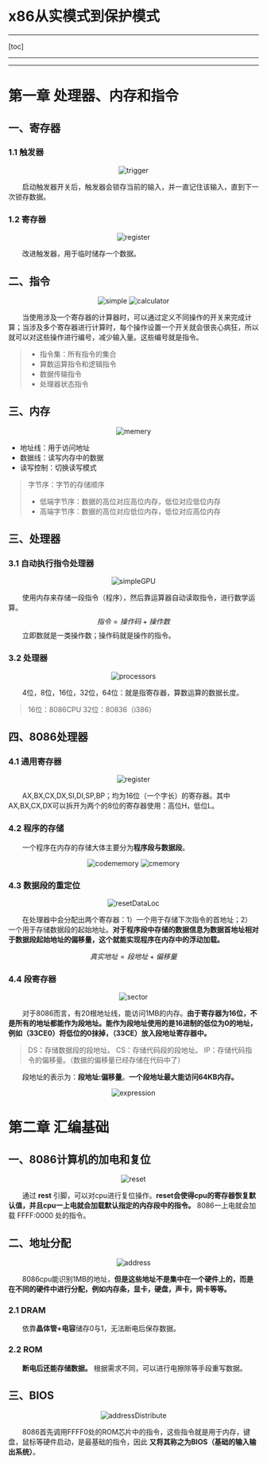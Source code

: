 <h1>x86从实模式到保护模式</h1>

*****
[toc]
*****

****
# 第一章 处理器、内存和指令

## 一、寄存器

### 1.1 触发器

<center>

![trigger](../image/x86/trigger.jpg)
</center>

&emsp;&emsp;启动触发器开关后，触发器会锁存当前的输入，并一直记住该输入，直到下一次锁存数据。

### 1.2 寄存器

<center>

![register](../image/x86/register.jpg)
</center>

&emsp;&emsp;改进触发器，用于临时储存一个数据。

## 二、指令
<center>

![simple](../image/x86/simpleCalculator.jpg)
![calculator](../image/x86/calculator.jpg)
</center>

&emsp;&emsp;当使用涉及一个寄存器的计算器时，可以通过定义不同操作的开关来完成计算；当涉及多个寄存器进行计算时，每个操作设置一个开关就会很丧心病狂，所以就可以对这些操作进行编号，减少输入量。这些编号就是指令。

> * 指令集：所有指令的集合
> * 算数运算指令和逻辑指令
> * 数据传输指令
> * 处理器状态指令

## 三、内存
<center>

![memery](../image/x86/memory.jpg)
</center>

* 地址线：用于访问地址
* 数据线：读写内存中的数据
* 读写控制：切换读写模式

> 字节序：字节的存储顺序
> * 低端字节序：数据的高位对应高位内存，低位对应低位内存
> * 高端字节序：数据的高位对应低位内存，低位对应高位内存  

## 三、处理器

### 3.1 自动执行指令处理器

<center>

![simpleGPU](../image/x86/simpleGPU.jpg)
</center>

&emsp;&emsp;使用内存来存储一段指令（程序），然后靠运算器自动读取指令，进行数学运算。
$$
指令 = 操作码 + 操作数 \tag{3.1}
$$
&emsp;&emsp;立即数就是一类操作数；操作码就是操作的指令。

### 3.2 处理器

<center>

![processors](../image/x86/processor.jpg)
</center>

&emsp;&emsp;4位，8位，16位，32位，64位：就是指寄存器，算数运算的数据长度。

> 16位：8086CPU
> 32位：80836（i386）

## 四、8086处理器

### 4.1 通用寄存器

<center>

![register](../image/x86/register8086.jpg)
</center>

&emsp;&emsp;AX,BX,CX,DX,SI,DI,SP,BP；均为16位（一个字长）的寄存器。其中AX,BX,CX,DX可以拆开为两个的8位的寄存器使用：高位H，低位L。

### 4.2 程序的存储

&emsp;&emsp;一个程序在内存的存储大体主要分为**程序段与数据段**。
<center>

![codememory](../image/x86/codememory.jpg)
![cmemory](../image/x86/cmemory.jpg)
</center>

### 4.3 数据段的重定位

<center>

![resetDataLoc](../image/x86/resetDataLoc.jpg)
</center>

&emsp;&emsp;在处理器中会分配出两个寄存器：1）一个用于存储下次指令的首地址；2）一个用于存储数据段的起始地址。**对于程序段中存储的数据信息为数据首地址相对于数据段起始地址的偏移量，这个就能实现程序在内存中的浮动加载。**

$$
真实地址 = 段地址 + 偏移量 \tag{4.1}
$$

### 4.4 段寄存器
<center>

![sector](../image/x86/sectorAddress.jpg)
</center>

&emsp;&emsp;对于8086而言，有20根地址线，能访问1MB的内存。**由于寄存器为16位，不是所有的地址都能作为段地址。能作为段地址使用的是16进制的低位为0的地址，例如（33CE0）将低位的0抹掉，（33CE）放入段地址寄存器中。**
> DS：存储数据段的段地址。
> CS：存储代码段的段地址。
> IP：存储代码指令的偏移量。（数据的偏移量已经存储在代码中了）

&emsp;&emsp;段地址的表示为：**段地址:偏移量**。**一个段地址最大能访问64KB内存。**

<center>

![expression](../image/x86/sectorAddressExpression.jpg)
</center>

# 第二章 汇编基础

## 一、8086计算机的加电和复位

<center>

![reset](../image/x86/reset.jpg)
</center>

&emsp;&emsp;通过 **rest** 引脚，可以对cpu进行复位操作。**reset会使得cpu的寄存器恢复默认值，并且cpu一上电就会加载默认指定的内存段中的指令。** 8086一上电就会加载 FFFF:0000 处的指令。

## 二、地址分配

<center>

![address](../image/x86/address.jpg)
</center>

&emsp;&emsp;8086cpu能识别1MB的地址，**但是这些地址不是集中在一个硬件上的，而是在不同的硬件中进行分配，例如内存条，显卡，硬盘，声卡，网卡等等。**

### 2.1 DRAM

&emsp;&emsp;依靠**晶体管+电容**储存0与1，无法断电后保存数据。

### 2.2 ROM
&emsp;&emsp;**断电后还能存储数据。** 根据需求不同，可以进行电擦除等手段重写数据。

## 三、BIOS
<center>

![addressDistribute](../image/x86/addressDistribute.jpg)
</center>

&emsp;&emsp;8086首先调用FFFF0处的ROM芯片中的指令，这些指令就是用于内存，键盘，鼠标等硬件启动，是最基础的指令，因此 **又将其称之为BIOS（基础的输入输出系统）**。